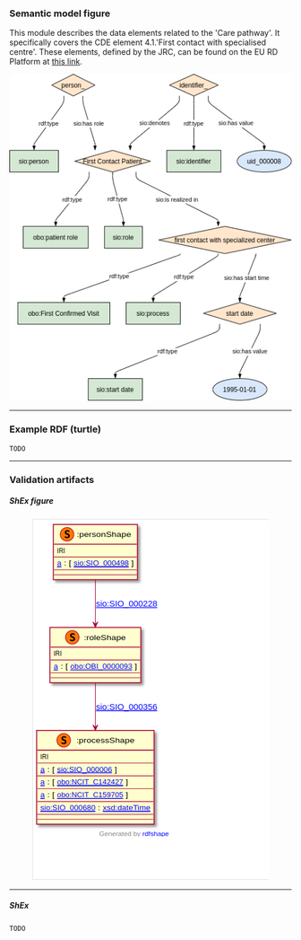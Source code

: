 ### Semantic model figure

This module describes the data elements related to the 'Care pathway'. It specifically covers the CDE element 4.1.'First contact with specialised centre'. 
These elements, defined by the JRC, can be found on the EU RD Platform at [this link](https://eu-rd-platform.jrc.ec.europa.eu/sites/default/files/CDS/EU_RD_Platform_CDS_Final.pdf).

<p align="center">
    <a href="../images/rdf/4_Care_pathway.png" target="_blank">
        <img src="../images/rdf/4_Care_pathway.png">
    </a>
</p>



***

### Example RDF (turtle)

```ttl
TODO
```

***

### Validation artifacts 
##### ShEx figure

<p align="center">
    <a href="../images/shex/4_Care_pathway.png" target="_blank">
        <img src="../images/shex/4_Care_pathway.png">
    </a>
</p>



***

##### ShEx

``` ShEx
TODO
```
